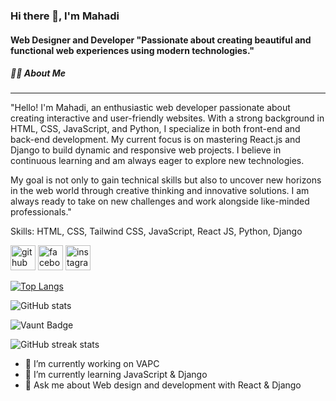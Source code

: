 ### Hi there 👋, I'm Mahadi
#### Web Designer and Developer "Passionate about creating beautiful and functional web experiences using modern technologies." 

##### 🧑‍💻 About Me
<hr>
"Hello! I'm Mahadi, an enthusiastic web developer passionate about creating interactive and user-friendly websites. With a strong background in HTML, CSS, JavaScript, and Python, I specialize in both front-end and back-end development. My current focus is on mastering React.js and Django to build dynamic and responsive web projects. I believe in continuous learning and am always eager to explore new technologies.

My goal is not only to gain technical skills but also to uncover new horizons in the web world through creative thinking and innovative solutions. I am always ready to take on new challenges and work alongside like-minded professionals."

Skills: HTML, CSS, Tailwind CSS, JavaScript, React JS, Python, Django

[<img src='https://cdn.jsdelivr.net/npm/simple-icons@3.0.1/icons/github.svg' alt='github' height='40'>](https://github.com/mahadi609im)  [<img src='https://cdn.jsdelivr.net/npm/simple-icons@3.0.1/icons/facebook.svg' alt='facebook' height='40'>](https://www.facebook.com/mahadi609im)  [<img src='https://cdn.jsdelivr.net/npm/simple-icons@3.0.1/icons/instagram.svg' alt='instagram' height='40' color='tomato'>](https://www.instagram.com/mahadi609im/)  



[![Top Langs](https://github-readme-stats.vercel.app/api/top-langs/?username=mahadi609im)](https://github.com/anuraghazra/github-readme-stats)

![GitHub stats](https://github-readme-stats.vercel.app/api?username=mahadi609im&show_icons=true)  

![Vaunt Badge](https://api.vaunt.dev/v1/github/entities/mahadi609im/contributions?format=svg&private=false)  

![GitHub streak stats](https://streak-stats.demolab.com/?user=mahadi609im)  




- 🔭 I’m currently working on VAPC 
- 🌱 I’m currently learning JavaScript & Django 
- 💬 Ask me about Web design and development with React & Django  




